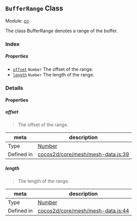 ## `BufferRange` Class



Module: [cc](../modules/cc.md)


The class BufferRange denotes a range of the buffer.



### Index

##### Properties

  - [`offset`](#offset) `Number` The offset of the range.
  - [`length`](#length) `Number` The length of the range.





### Details


#### Properties


##### offset

> The offset of the range.

| meta | description |
|------|-------------|
| Type | <a href="https://developer.mozilla.org/en/JavaScript/Reference/Global_Objects/Number" class="crosslink external" target="_blank">Number</a> |
| Defined in | [cocos2d/core/mesh/mesh-data.js:39](https://github.com/cocos-creator/engine/blob/22ca6465effd8063cb95e509843b8bef3d880759/cocos2d/core/mesh/mesh-data.js#L39) |



##### length

> The length of the range.

| meta | description |
|------|-------------|
| Type | <a href="https://developer.mozilla.org/en/JavaScript/Reference/Global_Objects/Number" class="crosslink external" target="_blank">Number</a> |
| Defined in | [cocos2d/core/mesh/mesh-data.js:44](https://github.com/cocos-creator/engine/blob/22ca6465effd8063cb95e509843b8bef3d880759/cocos2d/core/mesh/mesh-data.js#L44) |






